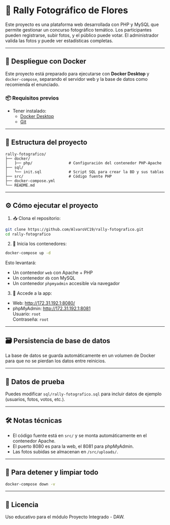 # 📸 Rally Fotográfico de Flores

Este proyecto es una plataforma web desarrollada con PHP y MySQL que permite gestionar un concurso fotográfico temático. Los participantes pueden registrarse, subir fotos, y el público puede votar. El administrador valida las fotos y puede ver estadísticas completas.

---

## 🚀 Despliegue con Docker

Este proyecto está preparado para ejecutarse con **Docker Desktop** y `docker-compose`, separando el servidor web y la base de datos como recomienda el enunciado.

### 📦 Requisitos previos

- Tener instalado:
  - [Docker Desktop](https://www.docker.com/products/docker-desktop/)
  - [Git](https://git-scm.com/)

---

## 📁 Estructura del proyecto

```
rally-fotografico/
├── docker/
│   ├── php/                # Configuración del contenedor PHP-Apache
├── sql/
│   └── init.sql            # Script SQL para crear la BD y sus tablas
├── src/                    # Código fuente PHP
├── docker-compose.yml
└── README.md
```

---

## ⚙️ Cómo ejecutar el proyecto

1. 📥 Clona el repositorio:

```bash
git clone https://github.com/AlvaroVC19/rally-fotografico.git
cd rally-fotografico
```

2. 🐳 Inicia los contenedores:

```bash
docker-compose up -d
```

Esto levantará:
- Un contenedor `web` con Apache + PHP
- Un contenedor `db` con MySQL
- Un contenedor `phpmyadmin` accesible vía navegador

3. 📂 Accede a la app:

- Web: http://172.31.192.1:8080/
- phpMyAdmin: http://172.31.192.1:8081  
  Usuario: `root`  
  Contraseña: `root`

---

## 🗃️ Persistencia de base de datos

La base de datos se guarda automáticamente en un volumen de Docker para que no se pierdan los datos entre reinicios.

---

## 🧪 Datos de prueba

Puedes modificar `sql/rally-fotografico.sql` para incluir datos de ejemplo (usuarios, fotos, votos, etc.).

---

## 🛠️ Notas técnicas

- El código fuente está en `src/` y se monta automáticamente en el contenedor Apache.
- El puerto 8080 es para la web, el 8081 para phpMyAdmin.
- Las fotos subidas se almacenan en `/src/uploads/`.

---

## 🧼 Para detener y limpiar todo

```bash
docker-compose down -v
```

---

## 📄 Licencia

Uso educativo para el módulo Proyecto Integrado - DAW.
